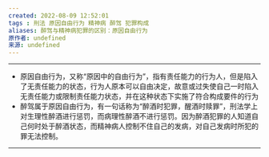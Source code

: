 ```yaml
---
created: 2022-08-09 12:52:01
tags : 刑法 原因自由行为 精神病 醉驾 犯罪构成
aliases: 醉驾与精神病犯罪的区别：原因自由行为
原作者: undefined
来源: undefined
---
```

---
* 原因自由行为，又称“原因中的自由行为”，指有责任能力的行为人，但是陷入了无责任能力的状态，行为人原本可以自由决定，故意或过失使自己一时陷入无责任能力或限制责任能力状态，并在这种状态下实施了符合构成要件的行为
* 醉驾属于原因自由行为，有一句话称为“醉酒时犯罪，醒酒时赎罪”，刑法学上对生理性醉酒进行惩罚，而病理性醉酒不进行惩罚。因为醉酒犯罪的人知道自己何时处于醉酒状态，而精神病人控制不住自己的发病，对自己发病时所犯的罪无法控制。
---

